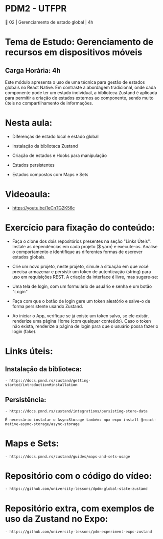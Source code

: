 # PDM2 - UTFPR

📖 02 | Gerenciamento de estado global | 4h

# Tema de Estudo: Gerenciamento de recursos em dispositivos móveis

## Carga Horária: 4h

Este módulo apresenta o uso de uma técnica para gestão de estados globais no React Native. Em contraste à abordagem tradicional, onde cada componente pode ter um estado individual, a biblioteca Zustand é aplicada para permitir a criação de estados externos ao componente, sendo muito úteis no compartilhamento de informações.

# Nesta aula:

- Diferenças de estado local e estado global

- Instalação da biblioteca Zustand

- Criação de estados e Hooks para manipulação

- Estados persistentes

- Estados compostos com Maps e Sets

# Videoaula:

- https://youtu.be/1eCnTG2K56c

# Exercício para fixação do conteúdo:

- Faça o clone dos dois repositórios presentes na seção "Links Úteis". Instale as dependências em cada projeto ($ yarn) e execute-os. Analise o comportamento e identifique as diferentes formas de escrever estados globais.

- Crie um novo projeto, neste projeto, simule a situação em que você precisa armazenar e persistir um token de autenticação (string) para uso em requisições REST. A criação da interface é livre, mas sugere-se:

- Uma tela de login, com um formulário de usuário e senha e um botão "Login"

- Faça com que o botão de login gere um token aleatório e salve-o de forma persistente usando Zustand.

- Ao iniciar o App, verifique se já existe um token salvo, se ele existir, renderize uma página Home (com qualquer conteúdo). Caso o token não exista, renderize a página de login para que o usuário possa fazer o login (fake).

# Links úteis:

## Instalação da biblioteca:

    - https://docs.pmnd.rs/zustand/getting-started/introduction#installation

## Persistência:

    - https://docs.pmnd.rs/zustand/integrations/persisting-store-data

    É necessário instalar o AsyncStorage também: npx expo install @react-native-async-storage/async-storage

# Maps e Sets:

    - https://docs.pmnd.rs/zustand/guides/maps-and-sets-usage

# Repositório com o código do vídeo:

    - https://github.com/university-lessons/dpdm-global-state-zustand

# Repositório extra, com exemplos de uso da Zustand no Expo:

    - https://github.com/university-lessons/pdm-experiment-expo-zustand

